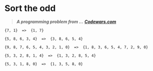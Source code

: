 # Sort the odd

> ***A programming problem from ...*** 
[***Codewars.com***](https://www.codewars.com/kata/578aa45ee9fd15ff4600090d)
```
{7, 1}  =>  {1, 7}

{5, 8, 6, 3, 4}  =>  {3, 8, 6, 5, 4}

{9, 8, 7, 6, 5, 4, 3, 2, 1, 0}  =>  {1, 8, 3, 6, 5, 4, 7, 2, 9, 0}

{5, 3, 2, 8, 1, 4}  =>  {1, 3, 2, 8, 5, 4}

{5, 3, 1, 8, 0}  =>  {1, 3, 5, 8, 0}
```
